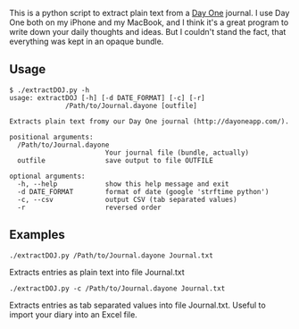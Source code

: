 This is a python script to extract plain text from a [Day One][1] journal. I use Day One both on my iPhone and my MacBook, and I think it's a great program to write down your daily thoughts and ideas. But I couldn't stand the fact, that everything was kept in an opaque bundle.


[1]:	http://www.dayoneapp.com/
[2]:	http://en.wikipedia.org/wiki/Property_list


Usage
-----
	$ ./extractDOJ.py -h
	usage: extractDOJ [-h] [-d DATE_FORMAT] [-c] [-r]
	              /Path/to/Journal.dayone [outfile]

	Extracts plain text fromy our Day One journal (http://dayoneapp.com/).

	positional arguments:
	  /Path/to/Journal.dayone
	                        Your journal file (bundle, actually)
	  outfile               save output to file OUTFILE

	optional arguments:
	  -h, --help            show this help message and exit
	  -d DATE_FORMAT        format of date (google 'strftime python')
	  -c, --csv             output CSV (tab separated values)
	  -r                    reversed order
	

Examples
--------
	./extractDOJ.py /Path/to/Journal.dayone Journal.txt
Extracts entries as plain text into file Journal.txt

	./extractDOJ.py -c /Path/to/Journal.dayone Journal.txt
Extracts entries as tab separated values into file Journal.txt. Useful to import your diary into an Excel file.